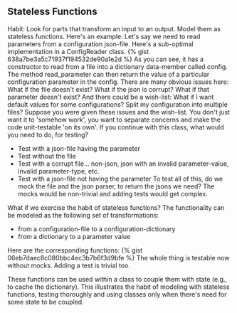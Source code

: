 ## Stateless Functions

Habit: Look for parts that transform an input to an output. Model them as stateless functions.
Here's an example: Let's say we need to read parameters from a configuration json-file. Here's a sub-optimal implementation in a ConfigReader class. 
{% gist 638a7be3a5c71937f194532de90a1e2d %}
As you can see, it has a constructor to read from a file into a dictionary data-member called config. The method read_parameter can then return the value of a particular configuration parameter in the config.
There are many obvious issues here: What if the file doesn't exist? What if the json is corrupt? What if that parameter doesn't exist? 
And there could be a wish-list: What if I want default values for some configurations? Split my configuration into multiple files?
Suppose you were given these issues and the wish-list. You don't just want it to 'somehow work', you want to separate concerns and make the code unit-testable 'on its own'. 
If you continue with this class, what would you need to do, for testing?
* Test with a json-file having the parameter
* Test without the file
* Test with a corrupt file... non-json, json with an invalid parameter-value, invalid parameter-type, etc. 
* Test with a json-file not having the parameter
To test all of this, do we mock the file and the json parser, to return the jsons we need? The mocks would be non-trivial and adding tests would get complex.

What if we exercise the habit of stateless functions? The functionality can be modeled as the following set of transformations:
* from a configuration-file to a configuration-dictionary
* from a dictionary to a parameter value

Here are the corresponding functions:
{% gist 06eb7daec8c080bbc4ec3b7b6f3d9bfe %}
The whole thing is testable now without mocks. Adding a test is trivial too.

These functions can be used within a class to couple them with state (e.g., to cache the dictionary).
This illustrates the habit of modeling with stateless functions, testing thoroughly and using classes only when there's need for some state to be coupled.
